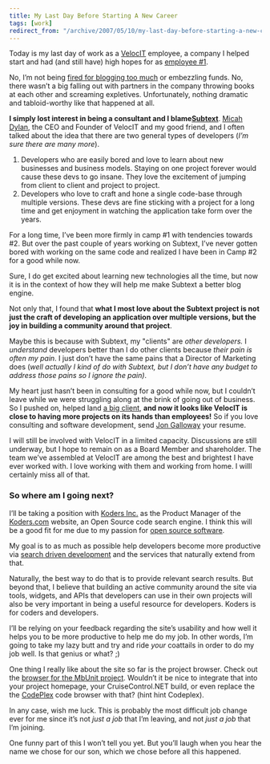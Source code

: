 ```yaml
---
title: My Last Day Before Starting A New Career
tags: [work]
redirect_from: "/archive/2007/05/10/my-last-day-before-starting-a-new-career.aspx/"
---
```


Today is my last day of work as a
[VelocIT](http://veloc-it.com/ "VelocIT") employee, a company I helped
start and had (and still have) high hopes for as [employee
#1](https://haacked.com/archive/2005/09/13/My-New-Job.aspx "New Job").

No, I’m not being [fired for blogging too
much](http://engtech.wordpress.com/2007/05/11/why-you-could-be-fired-for-blogging/ "5 Reasons Blogging Leads to the Unemployment Line")
or embezzling funds. No, there wasn’t a big falling out with partners in
the company throwing books at each other and screaming expletives.
Unfortunately, nothing dramatic and tabloid-worthy like that happened at
all.

**I simply lost interest in being a consultant and I
blame**[**Subtext**](http://subtextproject.com/ "Subtext Blog Engine").
[Micah Dylan](http://micahdylan.com/ "Micah Dylan"), the CEO and Founder
of VelocIT and my good friend, and I often talked about the idea that
there are two general types of developers (*I’m sure there are many
more*).

1. Developers who are easily bored and love to learn about new
   businesses and business models. Staying on one project forever would
   cause these devs to go insane. They love the excitement of jumping
   from client to client and project to project.
2. Developers who love to craft and hone a single code-base through
   multiple versions. These devs are fine sticking with a project for a
   long time and get enjoyment in watching the application take form
   over the years.

For a long time, I’ve been more firmly in camp #1 with tendencies
towards #2. But over the past couple of years working on Subtext, I’ve
never gotten bored with working on the same code and realized I have
been in Camp #2 for a good while now.

Sure, I do get excited about learning new technologies all the time, but
now it is in the context of how they will help me make Subtext a better
blog engine.

Not only that, I found that **what I most love about the Subtext project
is not just the craft of developing an application over multiple
versions, but the joy in building a community around that project**.

Maybe this is because with Subtext, my "clients" are *other developers.*
I *understand* developers better than I do other clients because *their
pain is often my pain*. I just don’t have the same pains that a Director
of Marketing does (*well actually I kind of do with Subtext, but I don’t
have any budget to address those pains so I ignore the pain)*.

My heart just hasn’t been in consulting for a good while now, but I
couldn’t leave while we were struggling along at the brink of going out
of business. So I pushed on, helped land [a big
client](http://www.worldbank.org/ "A Big Client"), **and now it looks
like VelocIT is close to having more projects on its hands than
employees!** So if you love consulting and software development, send
[Jon Galloway](http://weblogs.asp.net/jgalloway/ "Jon Galloway") your
resume.

I will still be involved with VelocIT in a limited capacity. Discussions
are still underway, but I hope to remain on as a Board Member and
shareholder. The team we’ve assembled at VelocIT are among the best and
brightest I have ever worked with. I love working with them and working
from home. I willl certainly miss all of that.

### So where am I going next?

I’ll be taking a position with [Koders
Inc.](http://www.koders.com/info.aspx?f=About "Koders") as the Product
Manager of the
[Koders.com](http://koders.com/ "Koders code search engine") website, an
Open Source code search engine. I think this will be a good fit for me
due to my passion for [open source
software](https://haacked.com/tags/#oss "Open Source").

My goal is to as much as possible help developers become more productive
via [search driven
development](https://haacked.com/archive/2007/03/16/increase-productivity-with-search-driven-development.aspx "search driven development")
and the services that naturally extend from that.

Naturally, the best way to do that is to provide relevant search
results. But beyond that, I believe that building an active community
around the site via tools, widgets, and APIs that developers can use in
their own projects will also be very important in being a useful
resource for developers. Koders is for coders and developers.

I’ll be relying on your feedback regarding the site’s usability and how
well it helps you to be more productive to help me do my job. In other
words, I’m going to take my lazy butt and try and ride *your* coattails
in order to do my job well. Is that genius or what? ;)

One thing I really like about the site so far is the project browser.
Check out the [browser for the MbUnit
project](http://www.koders.com/info.aspx?c=ProjectInfo&pid=DTGQ3USX4NFW1NM42DB42EG6PC "MbUnit project browser").
Wouldn’t it be nice to integrate that into your project homepage, your
CruiseControl.NET build, or even replace the the
[CodePlex](http://codeplex.com/ "CodePlex") code browser with that?
(hint hint Codeplex).

In any case, wish me luck. This is probably the most difficult job
change ever for me since it’s not *just a job* that I’m leaving, and not
*just a job* that I’m joining.

One funny part of this I won’t tell you yet. But you’ll laugh when you
hear the name we chose for our son, which we chose before all this
happened.

